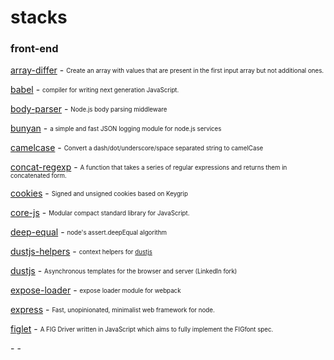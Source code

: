 # stacks

### front-end

[array-differ](https://github.com/sindresorhus/array-differ) - <sub><sup>Create an array with values that are present in the first input array but not additional ones.</sub></sup>

[babel](https://github.com/babel/babel) - <sub><sup>compiler for writing next generation JavaScript.</sup></sub>

[body-parser](https://github.com/expressjs/body-parser) - <sub><sup>Node.js body parsing middleware</sup></sub>

[bunyan](https://github.com/trentm/node-bunyan) - <sub><sup>a simple and fast JSON logging module for node.js services</sup></sub>

[camelcase](https://github.com/sindresorhus/camelcase) - <sub><sup>Convert a dash/dot/underscore/space separated string to camelCase</sup></sub>

[concat-regexp](https://github.com/michaelrhodes/concat-regexp) - <sub><sup>A function that takes a series of regular expressions and returns them in concatenated form.</sup></sub>

[cookies](https://github.com/pillarjs/cookies) - <sub><sup>Signed and unsigned cookies based on Keygrip</sup></sub>

[core-js](https://github.com/zloirock/core-js) - <sub><sup>Modular compact standard library for JavaScript.</sup></sub>

[deep-equal](https://github.com/substack/node-deep-equal) - <sub><sup>node's assert.deepEqual algorithm</sup></sub>

[dustjs-helpers](https://github.com/linkedin/dustjs-helpers) - <sub><sup> context helpers for [dustjs](https://github.com/linkedin/dustjs)</sup></sub>

[dustjs](https://github.com/linkedin/dustjs) - <sub><sup>Asynchronous templates for the browser and server (LinkedIn fork)</sup></sub>

[expose-loader](https://github.com/webpack/expose-loader) - <sub><sup>expose loader module for webpack</sup></sub>

[express](https://github.com/strongloop/express) - <sub><sup>Fast, unopinionated, minimalist web framework for node.</sup></sub>

[figlet](https://github.com/patorjk/figlet.js) - <sub><sup>A FIG Driver written in JavaScript which aims to fully implement the FIGfont spec.</sup></sub>

[]() - <sub><sup></sup></sub>
[]() - <sub><sup></sup></sub>

